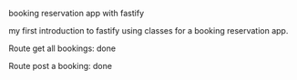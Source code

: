 booking reservation app with fastify

my first introduction to fastify using classes for a booking reservation app.

Route get all bookings: done

Route post a booking: done
